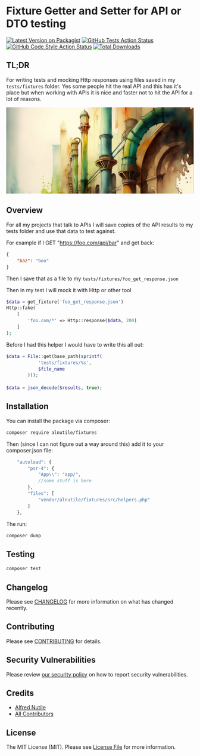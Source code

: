 # Fixture Getter and Setter for API or DTO testing

[![Latest Version on Packagist](https://img.shields.io/packagist/v/alnutile/fixtures.svg?style=flat-square)](https://packagist.org/packages/alnutile/fixtures)
[![GitHub Tests Action Status](https://img.shields.io/github/actions/workflow/status/alnutile/fixtures/run-tests.yml?branch=main&label=tests&style=flat-square)](https://github.com/alnutile/fixtures/actions?query=workflow%3Arun-tests+branch%3Amain)
[![GitHub Code Style Action Status](https://img.shields.io/github/actions/workflow/status/alnutile/fixtures/fix-php-code-style-issues.yml?branch=main&label=code%20style&style=flat-square)](https://github.com/alnutile/fixtures/actions?query=workflow%3A"Fix+PHP+code+style+issues"+branch%3Amain)
[![Total Downloads](https://img.shields.io/packagist/dt/alnutile/fixtures.svg?style=flat-square)](https://packagist.org/packages/alnutile/fixtures)

## TL;DR
For writing tests and mocking Http responses using files saved in my `tests/fixtures` folder. Yes some people hit the real 
API and this has it's place but when working with APIs it is nice and faster not to hit the API for a lot of reasons.

![](logo.png)


## Overview

For all my projects that talk to APIs I will save copies of the API results to my tests folder and use that data to test against.

For example if I GET "https://foo.com/api/bar" and get back:

```json
{
    "baz": "boo"
}
```

Then I save that as a file to my `tests/fixtures/foo_get_response.json`

Then in my test I will mock it with Http or other tool

```php 
$data = get_fixture('foo_get_response.json')
Http::fake(
    [
        'foo.com/*' => Http::response($data, 200)
    ]
);
```

Before I had this helper I would have to write this all out:

```php 
$data = File::get(base_path(sprintf(
            'tests/fixtures/%s',
            $file_name
        )));

$data = json_decode($results, true);
```

## Installation

You can install the package via composer:

```bash
composer require alnutile/fixtures
```

Then (since I can not figure out a way around this) add it to your composer.json file:

```php 
    "autoload": {
        "psr-4": {
            "App\\": "app/",
            //some stuff is here
        },
        "files": [
            "vendor/alnutile/fixtures/src/helpers.php"
        ]
    },
```

The run:

```bash 
composer dump
```


## Testing

```bash
composer test
```

## Changelog

Please see [CHANGELOG](CHANGELOG.md) for more information on what has changed recently.

## Contributing

Please see [CONTRIBUTING](CONTRIBUTING.md) for details.

## Security Vulnerabilities

Please review [our security policy](../../security/policy) on how to report security vulnerabilities.

## Credits

- [Alfred Nutile](https://github.com/alnutile)
- [All Contributors](../../contributors)

## License

The MIT License (MIT). Please see [License File](LICENSE.md) for more information.
